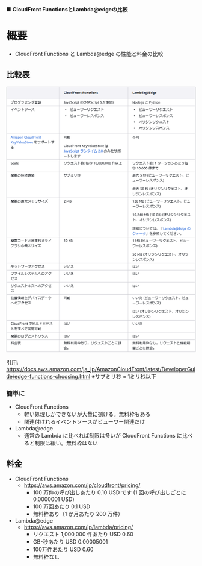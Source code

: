 ■ **CloudFront FunctionsとLambda@edgeの比較**
# 概要

 - CloudFront Functions と Lambda@edge の性能と料金の比較

## 比較表

![CloudFrontとLambda@edgeの比較表](clouffront_functions_lambda_edge_comp.png)

引用: https://docs.aws.amazon.com/ja_jp/AmazonCloudFront/latest/DeveloperGuide/edge-functions-choosing.html
※サブミリ秒 = 1ミリ秒以下

### 簡単に

- CloudFront Functions
    - 軽い処理しかできないが大量に捌ける。無料枠もある
    - 関連付けれるイベントソースがビューワー関連だけ
- Lambda@edge
    - 通常の Lambda に比べれば制限は多いが CloudFront Functions に比べると制限は緩い。無料枠はない

## 料金

- CloudFront Functions
    - https://aws.amazon.com/jp/cloudfront/pricing/
        - 100 万件の呼び出しあたり 0.10 USD です (1 回の呼び出しごとに 0.0000001 USD)
        - 100 万回あたり 0.1 USD
        - 無料枠あり（1 か月あたり 200 万件）
- Lambda@edge
    - https://aws.amazon.com/jp/lambda/pricing/
        - リクエスト 1,000,000 件あたり USD 0.60
        - GB-秒あたり USD 0.00005001
        - 100万件あたり USD 0.60
        - 無料枠なし